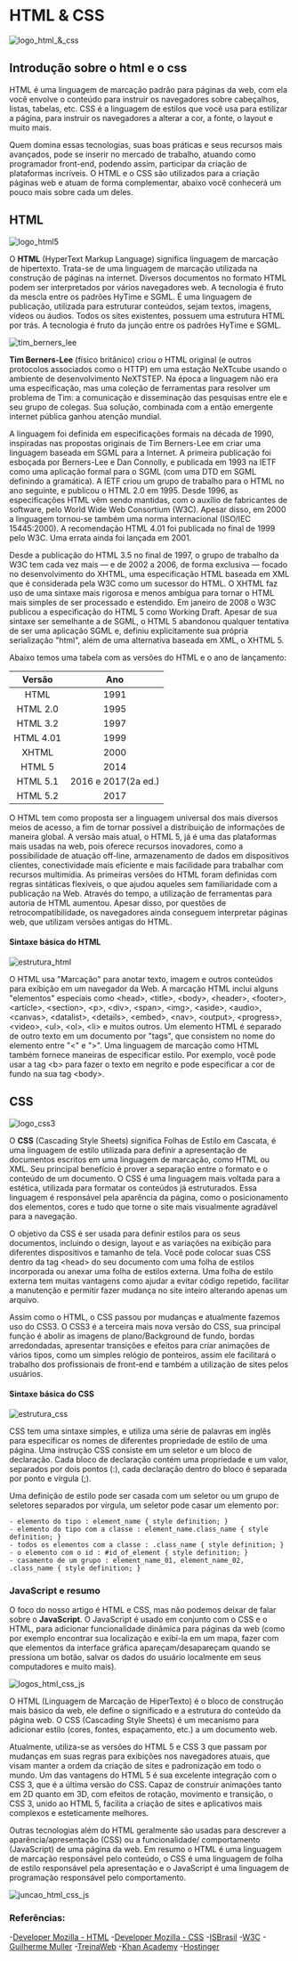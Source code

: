 # HTML & CSS

![logo_html_&_css](https://2.bp.blogspot.com/-nPBpLcu7coE/VfduwvdjVYI/AAAAAAAAOqM/W14yoQmPp28/s1600/BANNER.jpg "Logo do html e 
css, junto com um computador e um fundo azul.")

## Introdução sobre o html e o css

HTML é uma linguagem de marcação padrão para páginas da web, com ela você envolve o conteúdo para instruir os navegadores sobre 
cabeçalhos, listas, tabelas, etc. CSS é a linguagem de estilos que você usa para estilizar a página, para instruir os navegadores 
a alterar a cor, a fonte, o layout e muito mais.

Quem domina essas tecnologias, suas boas práticas e seus recursos mais avançados, pode se inserir no mercado de trabalho, atuando 
como programador front-end, podendo assim, participar da criação de plataformas incríveis. O HTML e o CSS são utilizados para a 
criação páginas web e atuam de forma complementar, abaixo você conhecerá um pouco mais sobre cada um deles.


## HTML
![logo_html5](https://tecnoblog.net/wp-content/uploads/2014/10/html5.jpg "Logo do HTML 5, com um fundo laranja avermelhado, nome 
HTML em preto e o número 5 em branco.")

O **HTML** (HyperText Markup Language) significa linguagem de marcação de hipertexto. Trata-se de uma linguagem de marcação 
utilizada na construção de páginas na internet. Diversos documentos no formato HTML podem ser interpretados por vários navegadores 
web. A tecnologia é fruto da mescla entre os padrões HyTime e SGML. É uma linguagem de publicação, utilizada para estruturar 
conteúdos, sejam textos, imagens, vídeos ou áudios. Todos os sites existentes, possuem uma estrutura HTML por trás. A tecnologia é 
fruto da junção entre os padrões HyTime e SGML.

![tim_berners_lee](https://ogimg.infoglobo.com.br/in/23513947-867-8c3/FT1086A/652/TBLOfficial_FullRes_CreditHenryThomas.jpg "Tim 
Berners-Lee, fundador do HTML")

**Tim Berners-Lee** (físico britânico) criou o HTML original (e outros protocolos associados como o HTTP) em uma estação NeXTcube 
usando o ambiente de desenvolvimento NeXTSTEP. Na época a linguagem não era uma especificação, mas uma coleção de ferramentas para 
resolver um problema de Tim: a comunicação e disseminação das pesquisas entre ele e seu grupo de colegas. Sua solução, combinada 
com a então emergente internet pública ganhou atenção mundial.

A linguagem foi definida em especificações formais na década de 1990, inspiradas nas propostas originais de Tim Berners-Lee em 
criar uma linguagem baseada em SGML para a Internet. A primeira publicação foi esboçada por Berners-Lee e Dan Connolly, e 
publicada em 1993 na IETF como uma aplicação formal para o SGML (com uma DTD em SGML definindo a gramática). A IETF criou um grupo 
de trabalho para o HTML no ano seguinte, e publicou o HTML 2.0 em 1995. Desde 1996, as especificações HTML vêm sendo mantidas, com 
o auxílio de fabricantes de software, pelo World Wide Web Consortium (W3C). Apesar disso, em 2000 a linguagem tornou-se também uma 
norma internacional (ISO/IEC 15445:2000). A recomendação HTML 4.01 foi publicada no final de 1999 pelo W3C. Uma errata ainda foi 
lançada em 2001.

Desde a publicação do HTML 3.5 no final de 1997, o grupo de trabalho da W3C tem cada vez mais — e de 2002 a 2006, de forma 
exclusiva — focado no desenvolvimento do XHTML, uma especificação HTML baseada em XML que é considerada pela W3C como um sucessor 
do HTML. O XHTML faz uso de uma sintaxe mais rigorosa e menos ambígua para tornar o HTML mais simples de ser processado e 
estendido. Em janeiro de 2008 o W3C publicou a especificação do HTML 5 como Working Draft. Apesar de sua sintaxe ser semelhante a 
de SGML, o HTML 5 abandonou qualquer tentativa de ser uma aplicação SGML e, definiu explicitamente sua própria serialização 
"html", além de uma alternativa baseada em XML, o XHTML 5.

Abaixo temos uma tabela com as versões do HTML e o ano de lançamento:

Versão   | Ano
:---------: | :------:
HTML | 1991
HTML 2.0 | 1995
HTML 3.2 | 1997
HTML 4.01 | 1999
XHTML | 2000
HTML 5 | 2014
HTML 5.1 | 2016 e 2017(2a ed.)
HTML 5.2 | 2017

O HTML tem como proposta ser a linguagem universal dos mais diversos meios de acesso, a fim de tornar possível a distribuição de 
informações de maneira global. A versão mais atual, o HTML 5, já é uma das plataformas mais usadas na web, pois oferece recursos 
inovadores, como a possibilidade de atuação off-line, armazenamento de dados em dispositivos clientes, conectividade mais 
eficiente e mais facilidade para trabalhar com recursos multimídia. As primeiras versões do HTML foram definidas com regras 
sintáticas flexíveis, o que ajudou aqueles sem familiaridade com a publicação na Web. Através do tempo, a utilização de 
ferramentas para autoria de HTML aumentou. Apesar disso, por questões de retrocompatibilidade, os navegadores ainda conseguem 
interpretar páginas web, que utilizam versões antigas do HTML.

#### Sintaxe básica do HTML

![estrutura_html](https://i.ibb.co/qRCHcYb/estrutura-basica-html.png "Estrutura básica do HTML, com as tags html, head, meta, 
title, body e p.")

O HTML usa "Marcação" para anotar texto, imagem e outros conteúdos para exibição em um navegador da Web. A marcação HTML inclui 
alguns "elementos" especiais como \<head>, \<title>, \<body>, \<header>, \<footer>, \<article>, \<section>, \<p>, \<div>, 
\<span>, \<img>, \<aside>, \<audio>, \<canvas>, \<datalist>, \<details>, \<embed>, \<nav>, \<output>, \<progress>, 
\<video>, \<ul>, \<ol>, \<li> e muitos outros. Um elemento HTML é separado de outro texto em um documento por "tags", que 
consistem no nome do elemento entre "<" e ">". Uma linguagem de marcação como HTML também fornece maneiras de especificar estilo. 
Por exemplo, você pode usar a tag \<b> para fazer o texto em negrito e pode especificar a cor de fundo na sua tag \<body>.


## CSS
![logo_css3](https://andrehost.com.br/wp-content/uploads/2015/02/o-que-e-o-css3.jpg "Logo do css3, com um fundo azul claro, o nome 
css em branco e o número 3 em branco.")

O **CSS** (Cascading Style Sheets) significa Folhas de Estilo em Cascata, é uma linguagem de estilo utilizada para definir a 
apresentação de documentos escritos em uma linguagem de marcação, como HTML ou XML. Seu principal benefício é prover a separação 
entre o formato e o conteúdo de um documento. O CSS é uma linguagem mais voltada para a estética, utilizada para formatar os 
conteúdos já estruturados. Essa linguagem é responsável pela aparência da página, como o posicionamento dos elementos, cores e 
tudo que torne o site mais visualmente agradável para a navegação.

O objetivo da CSS é ser usada para definir estilos para os seus documentos, incluindo o design, layout e as variações na exibição 
para diferentes dispositivos e tamanho de tela. Você pode colocar suas CSS dentro da tag \<head> do seu documento com uma folha 
de estilos incorporada ou anexar uma folha de estilos externa. Uma folha de estilo externa tem muitas vantagens como ajudar a 
evitar código repetido, facilitar a manutenção e permitir fazer mudança no site inteiro alterando apenas um arquivo.

Assim como o HTML, o CSS passou por mudanças e atualmente fazemos uso do CSS3. O CSS3 é a terceira mais nova versão do CSS, sua 
principal função é abolir as imagens de plano/Background de fundo, bordas arredondadas, apresentar transições e efeitos 
para criar animações de vários tipos, como um simples relógio de ponteiros, assim ele facilitará o trabalho dos profissionais de 
front-end e também a utilização de sites pelos usuários. 

#### Sintaxe básica do CSS

![estrutura_css](https://i.ibb.co/M7bkwX0/estrutura-basica-css.png "Exemplo de uso do css, aplicado ao h1(titulo) e ao p(parágrafo)
.")

CSS tem uma sintaxe simples, e utiliza uma série de palavras em inglês para especificar os nomes de diferentes propriedade de 
estilo de uma página. Uma instrução CSS consiste em um seletor e um bloco de declaração. Cada bloco de declaração contém uma 
propriedade e um valor, separados por dois pontos (:), cada declaração dentro do bloco é separada por ponto e vírgula (;).

Uma definição de estilo pode ser casada com um seletor ou um grupo de seletores separados por vírgula, um seletor pode casar um 
elemento por:

    - elemento do tipo : element_name { style definition; }
    - elemento do tipo com a classe : element_name.class_name { style definition; }
    - todos os elementos com a classe : .class_name { style definition; }
    - o elemento com o id : #id_of_element { style definition; }
    - casamento de um grupo : element_name_01, element_name_02, .class_name { style definition; }


### JavaScript e resumo

O foco do nosso artigo é HTML e CSS, mas não podemos deixar de falar sobre o **JavaScript**. O JavaScript é usado em conjunto com 
o CSS e o HTML, para adicionar funcionalidade dinâmica para páginas da web (como por exemplo encontrar sua localização e exibí-la 
em um mapa, fazer com que elementos da interface gráfica apareçam/desapareçam quando se pressiona um botão, salvar os dados do 
usuário localmente em seus computadores e muito mais).

![logos_html_css_js](https://apexensino.com.br/wp-content/uploads/2017/11/html-css-javascript.jpg "Logo do html5, css3 e 
javascript.")

O HTML (Linguagem de Marcação de HiperTexto) é o bloco de construção mais básico da web, ele define o significado e a estrutura do 
conteúdo da página web. O CSS (Cascading Style Sheets) é um mecanismo para adicionar estilo (cores, fontes, espaçamento, etc.) a 
um documento web.

Atualmente, utiliza-se as versões do HTML 5 e CSS 3 que passam por mudanças em suas regras para exibições nos navegadores atuais, 
que visam manter a ordem da criação de sites e padronização em todo o mundo. Um das vantagens do HTML 5 é sua excelente integração 
com o CSS 3, que é a última versão do CSS. Capaz de construir animações tanto em 2D quanto em 3D, com efeitos de rotação, 
movimento e transição, o CSS 3, unido ao HTML 5, facilita a criação de sites e aplicativos mais complexos e esteticamente 
melhores. 

Outras tecnologias além do HTML geralmente são usadas para descrever a aparência/apresentação (CSS) ou a funcionalidade/
comportamento (JavaScript) de uma página da web. Em resumo o HTML é uma linguagem de marcação responsável pelo conteúdo, o CSS é 
uma linguagem de folha de estilo responsável pela apresentação e o JavaScript é uma linguagem de programação responsável pelo 
comportamento. 

![juncao_html_css_js](https://geekflare.com/wp-content/uploads/2019/12/css-gif.gif "Imagem que retrata a junção do html com o css 
e o javascript.")

### Referências:

-[Developer Mozilla - HTML](https://developer.mozilla.org/pt-BR/docs/Web/HTML)
-[Developer Mozilla - CSS](https://developer.mozilla.org/pt-BR/docs/Aprender/CSS)
-[ISBrasil](https://www.isbrasil.info/blog/html-x-css-afinal-quais-sao-as-diferencas.html)
-[W3C](https://www.w3c.br/pub/Cursos/CursoHTML5/html5-web.pdf)
-[Guilherme Muller](https://guilhermemuller.com.br/ead/html-css-na-pratica/)
-[TreinaWeb](https://www.treinaweb.com.br/blog/o-que-e-e-como-comecar-com-html-e-css/)
-[Khan Academy](https://pt.khanacademy.org/computing/computer-programming/html-css)
-[Hostinger](https://www.hostinger.com.br/tutoriais/o-que-e-css-guia-basico-de-css/)
